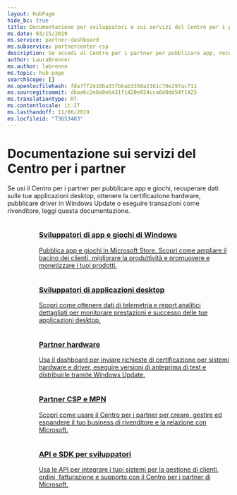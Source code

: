 ```yaml
---
layout: HubPage
hide_bc: true
title: Documentazione per sviluppatori e sui servizi del Centro per i partner
ms.date: 03/15/2019
ms.service: partner-dashboard
ms.subservice: partnercenter-csp
description: Se accedi al Centro per i partner per pubblicare app, recuperare dati sulle tue applicazioni desktop, ottenere la certificazione hardware, pubblicare driver in Windows Update o eseguire transazioni come rivenditore, leggi questa documentazione.
author: LauraBrenner
ms.author: labrenne
ms.topic: hub-page
searchScope: []
ms.openlocfilehash: fda7ff2418ba33fbbab3358a2161c70e297ac711
ms.sourcegitcommit: dbaa6c2e8a0e6431f1420e024cca6d0dd54f1425
ms.translationtype: HT
ms.contentlocale: it-IT
ms.lasthandoff: 11/06/2019
ms.locfileid: "73653403"
---
```

<div id="main" class="v2">
    <div class="container">
        <h1>Documentazione sui servizi del Centro per i partner</h1>
        <p>Se usi il Centro per i partner per pubblicare app e giochi, recuperare dati sulle tue applicazioni desktop, ottenere la certificazione hardware, pubblicare driver in Windows Update o eseguire transazioni come rivenditore, leggi questa documentazione.</p>
        <ul class="pivots" style="list-style:none;margin:0;">
            <li>
                <a href="#products"></a>
                <ul id="products" style="list-style:none;margin:0;">
                    <li>
                        <a href="#products1"></a>
                        <ul id="products1" class="cardsC cols cols3" style="list-style:none;margin:0;">
                            <li>
                                <a href="https://docs.microsoft.com/windows/uwp/publish/">
                                    <div class="cardSize">
                                        <div class="cardPadding">
                                            <div class="card">
                                                <div class="cardImageOuter">
                                                    <div class="cardImage bgdAccent1">
                                                        <img alt="" src="https://docs.microsoft.com/media/hubs/windows/win_hardware-dev-2.svg" data-linktype="external">
                                                    </div>
                                                </div>
                                                <div class="cardText">
                                                    <h3>Sviluppatori di app e giochi di Windows</h3>
                                                    <p>Pubblica app e giochi in Microsoft Store. Scopri come ampliare il bacino dei clienti, migliorare la produttività e promuovere e monetizzare i tuoi prodotti.</p>
                                                </div>
                                            </div>
                                        </div>
                                    </div>
                                </a>
                            </li>
                            <li>
                                <a href="https://msdn.microsoft.com/library/windows/desktop/mt826504(v=vs.85).aspx">
                                    <div class="cardSize">
                                        <div class="cardPadding">
                                            <div class="card">
                                                <div class="cardImageOuter">
                                                    <div class="cardImage bgdAccent1">
                                                        <img alt="" src="https://docs.microsoft.com/media/illustrations/sql-analytics-service.svg" data-linktype="external">
                                                    </div>
                                                </div>
                                                <div class="cardText">
                                                    <h3>Sviluppatori di applicazioni desktop</h3>
                                                    <p>Scopri come ottenere dati di telemetria e report analitici dettagliati per monitorare prestazioni e successo delle tue applicazioni desktop.</p>
                                                </div>
                                            </div>
                                        </div>
                                    </div>
                                </a>
                            </li>
                            <li>
                                <a href="https://docs.microsoft.com/windows-hardware/drivers/dashboard/">
                                    <div class="cardSize">
                                        <div class="cardPadding">
                                            <div class="card">
                                                <div class="cardImageOuter">
                                                    <div class="cardImage bgdAccent1">
                                                        <img alt="" src="https://docs.microsoft.com/media/hubs/systemcenter/system-center-configuration.svg" data-linktype="external">
                                                    </div>
                                                </div>
                                                <div class="cardText">
                                                    <h3>Partner hardware</h3>
                                                    <p>Usa il dashboard per inviare richieste di certificazione per sistemi hardware e driver, eseguire versioni di anteprima di test e distribuirle tramite Windows Update.</p>
                                                </div>
                                            </div>
                                        </div>
                                    </div>
                                </a>
                            </li>
                            <li>
                                <a href="/partner-center/">
                                    <div class="cardSize">
                                        <div class="cardPadding">
                                            <div class="card">
                                                <div class="cardImageOuter">
                                                    <div class="cardImage bgdAccent1">
                                                        <img alt="" src="https://docs.microsoft.com/media/hubs/ems/ems_device-app-mgmt-1.svg" data-linktype="external">
                                                    </div>
                                                </div>
                                                <div class="cardText">
                                                    <h3>Partner CSP e MPN</h3>
                                                    <p>Scopri come usare il Centro per i partner per creare, gestire ed espandere il tuo business di rivenditore e la relazione con Microsoft.</p>
                                                </div>
                                            </div>
                                        </div>
                                    </div>
                                </a>
                            </li>
                            <li>
                                <a href="/partner-center/develop/">
                                    <div class="cardSize">
                                        <div class="cardPadding">
                                            <div class="card">
                                                <div class="cardImageOuter">
                                                    <div class="cardImage bgdAccent1">
                                                        <img alt="" src="https://docs.microsoft.com/azure/media/index/azure_fundamentals.svg" data-linktype="external">
                                                    </div>
                                                </div>
                                                <div class="cardText">
                                                    <h3>API e SDK per sviluppatori</h3>
                                                    <p>Usa le API per integrare i tuoi sistemi per la gestione di clienti, ordini, fatturazione e supporto con il Centro per i partner di Microsoft.</p>
                                                </div>
                                            </div>
                                        </div>
                                    </div>
                                </a>
                            </li>
                        </ul>
                    </li>
                </ul>
            </li>
        </ul>
    </div>
</div>